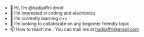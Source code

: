 - 👋 Hi, I’m @hadijaffri-droid
- 👀 I’m interested in coding and electronics
- 🌱 I’m currently learning c++
- 💞️ I’m looking to collaborate on any beginner friendly topic
- 📫 How to reach me : You can mail me at hadijaffri@gmail.com

<!---
hadijaffri-droid/hadijaffri-droid is a ✨ special ✨ repository because its `README.md` (this file) appears on your GitHub profile.
You can click the Preview link to take a look at your changes.
--->
